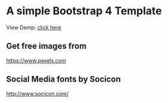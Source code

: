 # A simple Bootstrap 4 Template

View Demp:  [click here](https://seunzone.github.io/bootstrap4-onepage-template/index.html)

## Get free images from 
https://www.pexels.com

## Social Media fonts by Socicon
http://www.socicon.com/